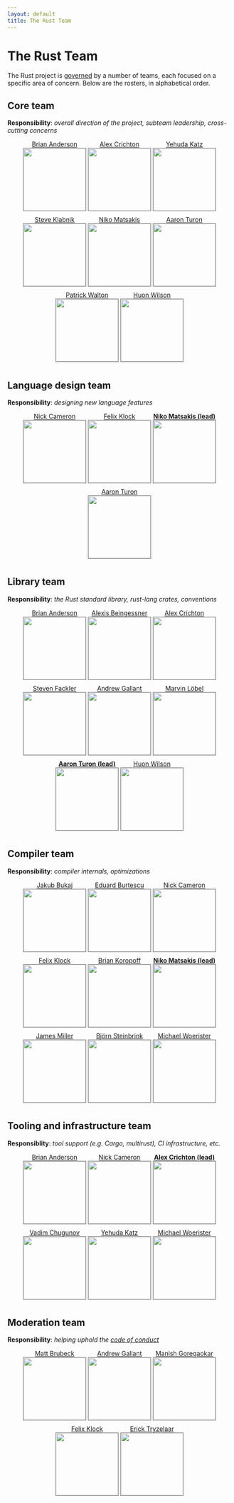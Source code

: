 ```yaml
---
layout: default
title: The Rust Team
---
```


<style type="text/css">
.headshot {
  border: 1px solid #888;
  margin-bottom: 10px;
  width: 140px;
}

.person {
  display: inline-block;
}
.lead {
  font-weight: bold;
}

.headshots {
  text-align: center;
  margin: 0px auto;
  padding: 0;
  width: 700px;
  max-width: 100%;
  list-style: none;
}
</style>

# The Rust Team

The Rust project is [governed](https://github.com/rust-lang/rfcs/blob/master/text/1068-rust-governance.md) by a
number of teams, each focused on a specific area of concern. Below are the
rosters, in alphabetical order.

## Core team

**Responsibility**: *overall direction of the project, subteam leadership, cross-cutting concerns*

<ul class="headshots">
  <li class="person"><a href="https://github.com/brson/">Brian Anderson<br/>
      <img class="headshot" src="https://avatars.githubusercontent.com/brson"></a></li>
  <li class="person"><a href="https://github.com/alexcrichton/">Alex Crichton<br/>
      <img class="headshot" src="https://avatars.githubusercontent.com/alexcrichton"></a></li>
  <li class="person"><a href="https://github.com/wycats/">Yehuda Katz<br/>
      <img class="headshot" src="https://avatars.githubusercontent.com/wycats"></a></li>
  <li class="person"><a href="https://github.com/steveklabnik/">Steve Klabnik<br/>
      <img class="headshot" src="https://avatars.githubusercontent.com/steveklabnik"></a></li>
  <li class="person"><a href="https://github.com/nikomatsakis/">Niko Matsakis<br/>
      <img class="headshot" src="https://avatars.githubusercontent.com/nikomatsakis"></a></li>
  <li class="person"><a href="https://github.com/aturon/">Aaron Turon<br/>
      <img class="headshot" src="https://avatars.githubusercontent.com/aturon"></a></li>
  <li class="person"><a href="https://github.com/pcwalton/">Patrick Walton<br/>
      <img class="headshot" src="https://avatars.githubusercontent.com/pcwalton"></a></li>
  <li class="person"><a href="https://github.com/huonw/">Huon Wilson<br/>
      <img class="headshot" src="https://avatars.githubusercontent.com/huonw"></a></li>
</ul>

## Language design team

**Responsibility**: *designing new language features*

<ul class="headshots">
  <li class="person"><a href="https://github.com/nrc/">Nick Cameron<br/>
      <img class="headshot" src="https://avatars.githubusercontent.com/nrc"></a></li>
  <li class="person"><a href="https://github.com/pnkfelix/">Felix Klock<br/>
      <img class="headshot" src="https://avatars.githubusercontent.com/pnkfelix"></a></li>
  <li class="person lead"><a href="https://github.com/nikomatsakis/">Niko Matsakis (lead)<br/>
      <img class="headshot" src="https://avatars.githubusercontent.com/nikomatsakis"></a></li>
  <li class="person"><a href="https://github.com/aturon/">Aaron Turon<br/>
      <img class="headshot" src="https://avatars.githubusercontent.com/aturon"></a></li>
</ul>

## Library team

**Responsibility**: *the Rust standard library, rust-lang crates, conventions*

<ul class="headshots">
  <li class="person"><a href="https://github.com/brson/">Brian Anderson<br/>
      <img class="headshot" src="https://avatars.githubusercontent.com/brson"></a></li>
  <li class="person"><a href="https://github.com/Gankro/">Alexis Beingessner<br/>
      <img class="headshot" src="https://avatars.githubusercontent.com/Gankro"></a></li>
  <li class="person"><a href="https://github.com/alexcrichton/">Alex Crichton<br/>
      <img class="headshot" src="https://avatars.githubusercontent.com/alexcrichton"></a></li>
  <li class="person"><a href="https://github.com/sfackler/">Steven Fackler<br/>
      <img class="headshot" src="https://avatars.githubusercontent.com/sfackler"></a></li>
  <li class="person"><a href="https://github.com/BurntSushi/">Andrew Gallant<br/>
      <img class="headshot" src="https://avatars.githubusercontent.com/BurntSushi"></a></li>
  <li class="person"><a href="https://github.com/Kimundi/">Marvin Löbel<br/>
      <img class="headshot" src="https://avatars.githubusercontent.com/Kimundi"></a></li>
  <li class="person lead"><a href="https://github.com/aturon/">Aaron Turon (lead)<br/>
      <img class="headshot" src="https://avatars.githubusercontent.com/aturon"></a></li>
  <li class="person"><a href="https://github.com/huonw/">Huon Wilson<br/>
      <img class="headshot" src="https://avatars.githubusercontent.com/huonw"></a></li>
</ul>

## Compiler team

**Responsibility**: *compiler internals, optimizations*

<ul class="headshots">
  <li class="person"><a href="https://github.com/jakub-/">Jakub Bukaj<br/>
      <img class="headshot" src="https://avatars.githubusercontent.com/jakub-"></a></li>
  <li class="person"><a href="https://github.com/eddyb/">Eduard Burtescu<br/>
      <img class="headshot" src="https://avatars.githubusercontent.com/eddyb"></a></li>
  <li class="person"><a href="https://github.com/nrc/">Nick Cameron<br/>
      <img class="headshot" src="https://avatars.githubusercontent.com/nrc"></a></li>
  <li class="person"><a href="https://github.com/pnkfelix/">Felix Klock<br/>
      <img class="headshot" src="https://avatars.githubusercontent.com/pnkfelix"></a></li>
  <li class="person"><a href="https://github.com/bkoropoff/">Brian Koropoff<br/>
      <img class="headshot" src="https://avatars.githubusercontent.com/bkoropoff"></a></li>
  <li class="person lead"><a href="https://github.com/nikomatsakis/">Niko Matsakis (lead)<br/>
      <img class="headshot" src="https://avatars.githubusercontent.com/nikomatsakis"></a></li>
  <li class="person"><a href="https://github.com/aatch/">James Miller<br/>
      <img class="headshot" src="https://avatars.githubusercontent.com/aatch"></a></li>
  <li class="person"><a href="https://github.com/dotdash/">Björn Steinbrink<br/>
      <img class="headshot" src="https://avatars.githubusercontent.com/dotdash"></a></li>
  <li class="person"><a href="https://github.com/michaelwoerister/">Michael Woerister<br/>
      <img class="headshot" src="https://avatars.githubusercontent.com/michaelwoerister"></a></li>
</ul>

## Tooling and infrastructure team

**Responsiblity**: *tool support (e.g. Cargo, multirust), CI infrastructure, etc.*

<ul class="headshots">
  <li class="person"><a href="https://github.com/brson/">Brian Anderson<br/>
      <img class="headshot" src="https://avatars.githubusercontent.com/brson"></a></li>
  <li class="person"><a href="https://github.com/nrc/">Nick Cameron<br/>
      <img class="headshot" src="https://avatars.githubusercontent.com/nrc"></a></li>
  <li class="person lead"><a href="https://github.com/alexcrichton/">Alex Crichton (lead)<br/>
      <img class="headshot" src="https://avatars.githubusercontent.com/alexcrichton"></a></li>
  <li class="person"><a href="https://github.com/vadimcn/">Vadim Chugunov<br/>
      <img class="headshot" src="https://avatars.githubusercontent.com/vadimcn"></a></li>
  <li class="person"><a href="https://github.com/wycats/">Yehuda Katz<br/>
      <img class="headshot" src="https://avatars.githubusercontent.com/wycats"></a></li>
  <li class="person"><a href="https://github.com/michaelwoerister/">Michael Woerister<br/>
      <img class="headshot" src="https://avatars.githubusercontent.com/michaelwoerister"></a></li>
</ul>

## Moderation team

**Responsibility**: *helping uphold the [code of conduct](http://www.rust-lang.org/conduct.html)*

<ul class="headshots">
  <li class="person"><a href="https://github.com/mbrubeck/">Matt Brubeck<br/>
      <img class="headshot" src="https://avatars.githubusercontent.com/mbrubeck"></a></li>
  <li class="person"><a href="https://github.com/BurntSushi/">Andrew Gallant<br/>
      <img class="headshot" src="https://avatars.githubusercontent.com/BurntSushi"></a></li>
  <li class="person"><a href="https://github.com/manishearth/">Manish Goregaokar<br/>
      <img class="headshot" src="https://avatars.githubusercontent.com/manishearth"></a></li>
  <li class="person"><a href="https://github.com/pnkfelix/">Felix Klock<br/>
      <img class="headshot" src="https://avatars.githubusercontent.com/pnkfelix"></a></li>
  <li class="person"><a href="https://github.com/erickt/">Erick Tryzelaar<br/>
      <img class="headshot" src="https://avatars.githubusercontent.com/erickt"></a></li>
</ul>

